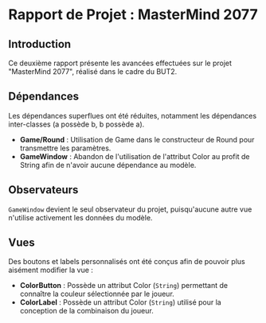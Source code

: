 # Rapport de Projet : MasterMind 2077

## Introduction

Ce deuxième rapport présente les avancées effectuées sur le projet "MasterMind 2077", réalisé dans le cadre du BUT2.

## Dépendances
Les dépendances superflues ont été réduites, notamment les dépendances inter-classes (a possède b, b possède a).
- **Game/Round** : Utilisation de Game dans le constructeur de Round pour transmettre les paramètres.
- **GameWindow** : Abandon de l'utilisation de l'attribut Color au profit de String afin de n'avoir aucune dépendance au modèle.

## Observateurs
`GameWindow` devient le seul observateur du projet, puisqu'aucune autre vue n'utilise activement les données du modèle.

## Vues
Des boutons et labels personnalisés ont été conçus afin de pouvoir plus aisément modifier la vue :
* **ColorButton** : Possède un attribut Color (`String`) permettant de connaître la couleur sélectionnée par le joueur.
* **ColorLabel** : Possède un attribut Color (`String`) utilisé pour la conception de la combinaison du joueur.
